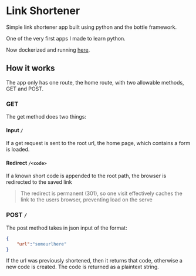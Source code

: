# Link Shortener

Simple link shortener app built using python and the bottle framework.

One of the very first apps I made to learn python.

Now dockerized and running [here](link.apaudel.com).



## How it works

The app only has one route, the home route, with two allowable methods, GET and POST.

### GET

The get method does two things:

#### Input `/`

If a get request is sent to the root url, the home page, which contains a form is loaded.

#### Redirect `/<code>`

If a known short code is appended to the root path, the browser is redirected to the saved link

> The redirect is permanent (301), so one visit effectively caches the link to the users browser, preventing load on the serve 

### POST `/`

The post method takes in json input of the format:

```json
{
    "url":"someurlhere"
}
```

If the url was previously shortened, then it returns that code, otherwise a new code is created. The code is returned as a plaintext string.
